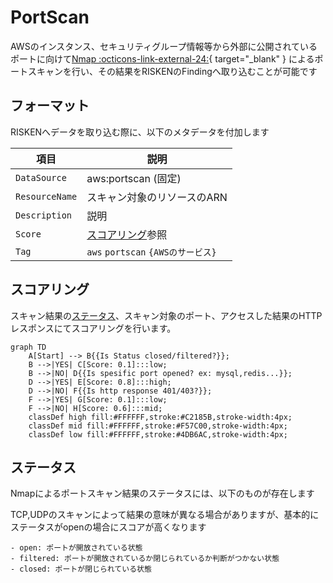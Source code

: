 # PortScan

AWSのインスタンス、セキュリティグループ情報等から外部に公開されているポートに向けて[Nmap :octicons-link-external-24:](https://nmap.org/man/ja/index.html){ target="_blank" } によるポートスキャンを行い、その結果をRISKENのFindingへ取り込むことが可能です

## フォーマット

RISKENへデータを取り込む際に、以下のメタデータを付加します

| 項目            | 説明                                        |
| -------------- | -----------------------------------------  |
| `DataSource`   | aws:portscan (固定)                        |
| `ResourceName` | スキャン対象のリソースのARN                    |
| `Description`  | 説明                                        |
| `Score`        | [スコアリング](/aws/portscan#_2)参照          |
| `Tag`          | `aws` `portscan` `{AWSのサービス}`           |

## スコアリング

スキャン結果の[ステータス](/aws/portscan#_3)、スキャン対象のポート、アクセスした結果のHTTPレスポンスにてスコアリングを行います。

```mermaid
graph TD
    A[Start] --> B{{Is Status closed/filtered?}};
    B -->|YES| C[Score: 0.1]:::low;
    B -->|NO| D{{Is spesific port opened? ex: mysql,redis...}};
    D -->|YES| E[Score: 0.8]:::high;
    D -->|NO| F{{Is http response 401/403?}};
    F -->|YES| G[Score: 0.1]:::low;
    F -->|NO| H[Score: 0.6]:::mid;
    classDef high fill:#FFFFFF,stroke:#C2185B,stroke-width:4px;
    classDef mid fill:#FFFFFF,stroke:#F57C00,stroke-width:4px;
    classDef low fill:#FFFFFF,stroke:#4DB6AC,stroke-width:4px;
```

## ステータス
Nmapによるポートスキャン結果のステータスには、以下のものが存在します

TCP,UDPのスキャンによって結果の意味が異なる場合がありますが、基本的にステータスがopenの場合にスコアが高くなります

    - open: ポートが開放されている状態
    - filtered: ポートが開放されているか閉じられているか判断がつかない状態
    - closed: ポートが閉じられている状態